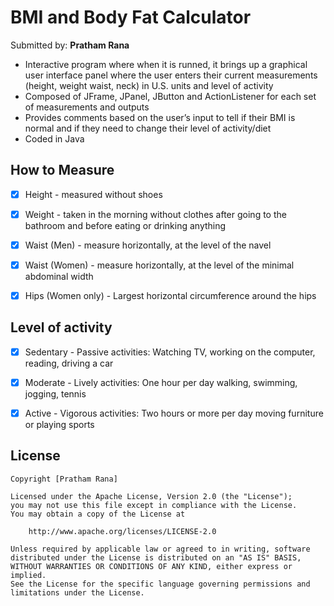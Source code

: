 # **BMI and Body Fat Calculator**

Submitted by: **Pratham Rana**
- Interactive program where when it is runned, it brings up a graphical user interface panel where the user enters their current measurements (height, weight waist, neck) in U.S. units and level of activity
- Composed of JFrame, JPanel, JButton and ActionListener for each set of measurements and outputs
- Provides comments based on the user’s input to tell if their BMI is normal and if they need to change their level of activity/diet 
- Coded in Java


## How to Measure

* [x] Height - measured without shoes
* [x] Weight - taken in the morning without clothes after going to the bathroom and before eating or drinking anything
* [x] Waist (Men) - measure horizontally, at the level of the navel 
* [x] Waist (Women) - measure horizontally, at the level of the minimal abdominal width
* [x] Hips (Women only) - Largest horizontal circumference around the hips


## Level of activity

* [x] Sedentary - Passive activities: Watching TV, working on the computer, reading, driving a car
* [x] Moderate - Lively activities: One hour per day walking, swimming, jogging, tennis
* [x] Active - Vigorous activities: Two hours or more per day moving furniture or playing sports


## License

    Copyright [Pratham Rana]

    Licensed under the Apache License, Version 2.0 (the "License");
    you may not use this file except in compliance with the License.
    You may obtain a copy of the License at

        http://www.apache.org/licenses/LICENSE-2.0

    Unless required by applicable law or agreed to in writing, software
    distributed under the License is distributed on an "AS IS" BASIS,
    WITHOUT WARRANTIES OR CONDITIONS OF ANY KIND, either express or implied.
    See the License for the specific language governing permissions and
    limitations under the License.
    
    
